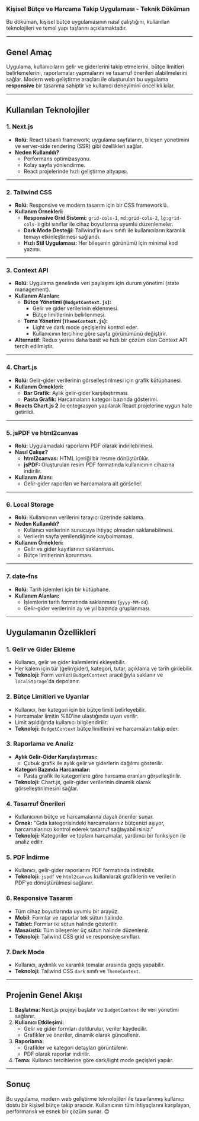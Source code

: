 ### **Kişisel Bütçe ve Harcama Takip Uygulaması - Teknik Döküman**

Bu döküman, kişisel bütçe uygulamasının nasıl çalıştığını, kullanılan teknolojileri ve temel yapı taşlarını açıklamaktadır.

---

## **Genel Amaç**
Uygulama, kullanıcıların gelir ve giderlerini takip etmelerini, bütçe limitleri belirlemelerini, raporlamalar yapmalarını ve tasarruf önerileri alabilmelerini sağlar. Modern web geliştirme araçları ile oluşturulan bu uygulama **responsive** bir tasarıma sahiptir ve kullanıcı deneyimini öncelikli kılar.

---

## **Kullanılan Teknolojiler**

### **1. Next.js**
- **Rolü:** React tabanlı framework; uygulama sayfalarını, bileşen yönetimini ve server-side rendering (SSR) gibi özellikleri sağlar.
- **Neden Kullanıldı?**
  - Performans optimizasyonu.
  - Kolay sayfa yönlendirme.
  - React projelerinde hızlı geliştirme altyapısı.

---

### **2. Tailwind CSS**
- **Rolü:** Responsive ve modern tasarım için bir CSS framework’ü.
- **Kullanım Örnekleri:**
  - **Responsive Grid Sistemi:** `grid-cols-1`, `md:grid-cols-2`, `lg:grid-cols-3` gibi sınıflar ile cihaz boyutlarına uyumlu düzenlemeler.
  - **Dark Mode Desteği:** Tailwind'in `dark` sınıfı ile kullanıcıların karanlık temayı etkinleştirmesi sağlandı.
  - **Hızlı Stil Uygulaması:** Her bileşenin görünümü için minimal kod yazımı.

---

### **3. Context API**
- **Rolü:** Uygulama genelinde veri paylaşımı için durum yönetimi (state management).
- **Kullanım Alanları:**
  - **Bütçe Yönetimi (`BudgetContext.js`):**
    - Gelir ve gider verilerinin eklenmesi.
    - Bütçe limitlerinin belirlenmesi.
  - **Tema Yönetimi (`ThemeContext.js`):**
    - Light ve dark mode geçişlerini kontrol eder.
    - Kullanıcının tercihine göre sayfa görünümünü değiştirir.
- **Alternatif:** Redux yerine daha basit ve hızlı bir çözüm olan Context API tercih edilmiştir.

---

### **4. Chart.js**
- **Rolü:** Gelir-gider verilerinin görselleştirilmesi için grafik kütüphanesi.
- **Kullanım Örnekleri:**
  - **Bar Grafik:** Aylık gelir-gider karşılaştırması.
  - **Pasta Grafik:** Harcamaların kategori bazında gösterimi.
- **Reacts Chart.js 2** ile entegrasyon yapılarak React projelerine uygun hale getirildi.

---

### **5. jsPDF ve html2canvas**
- **Rolü:** Uygulamadaki raporların PDF olarak indirilebilmesi.
- **Nasıl Çalışır?**
  - **html2canvas:** HTML içeriği bir resme dönüştürülür.
  - **jsPDF:** Oluşturulan resim PDF formatında kullanıcının cihazına indirilir.
- **Kullanım Alanı:**
  - Gelir-gider raporları ve harcamalara ait görseller.

---

### **6. Local Storage**
- **Rolü:** Kullanıcının verilerini tarayıcı üzerinde saklama.
- **Neden Kullanıldı?**
  - Kullanıcı verilerinin sunucuya ihtiyaç olmadan saklanabilmesi.
  - Verilerin sayfa yenilendiğinde kaybolmaması.
- **Kullanım Örnekleri:**
  - Gelir ve gider kayıtlarının saklanması.
  - Bütçe limitlerinin korunması.

---

### **7. date-fns**
- **Rolü:** Tarih işlemleri için bir kütüphane.
- **Kullanım Alanları:**
  - İşlemlerin tarih formatında saklanması (`yyyy-MM-dd`).
  - Gelir-gider verilerinin ay ve yıl bazında gruplanması.

---

## **Uygulamanın Özellikleri**

### **1. Gelir ve Gider Ekleme**
- Kullanıcı, gelir ve gider kalemlerini ekleyebilir.
- Her kalem için tür (gelir/gider), kategori, tutar, açıklama ve tarih girilebilir.
- **Teknoloji:** Form verileri `BudgetContext` aracılığıyla saklanır ve `localStorage`'da depolanır.

### **2. Bütçe Limitleri ve Uyarılar**
- Kullanıcı, her kategori için bir bütçe limiti belirleyebilir.
- Harcamalar limitin %80’ine ulaştığında uyarı verilir.
- Limit aşıldığında kullanıcı bilgilendirilir.
- **Teknoloji:** `BudgetContext` bütçe limitlerini ve harcamaları takip eder.

### **3. Raporlama ve Analiz**
- **Aylık Gelir-Gider Karşılaştırması:**
  - Çubuk grafik ile aylık gelir ve giderlerin dağılımı gösterilir.
- **Kategori Bazında Harcamalar:**
  - Pasta grafik ile kategorilere göre harcama oranları görselleştirilir.
- **Teknoloji:** Chart.js, gelir-gider verilerinin dinamik olarak görselleştirilmesini sağlar.

### **4. Tasarruf Önerileri**
- Kullanıcının bütçe ve harcamalarına dayalı öneriler sunar.
- **Örnek:** "Gıda kategorisindeki harcamalarınız bütçenizi aşıyor, harcamalarınızı kontrol ederek tasarruf sağlayabilirsiniz."
- **Teknoloji:** Kategoriler ve toplam harcamalar, yardımcı bir fonksiyon ile analiz edilir.

### **5. PDF İndirme**
- Kullanıcı, gelir-gider raporlarını PDF formatında indirebilir.
- **Teknoloji:** `jspdf` ve `html2canvas` kullanılarak grafiklerin ve verilerin PDF’ye dönüştürülmesi sağlanır.

### **6. Responsive Tasarım**
- Tüm cihaz boyutlarında uyumlu bir arayüz.
- **Mobil:** Formlar ve raporlar tek sütun halinde.
- **Tablet:** Formlar iki sütun halinde gösterilir.
- **Masaüstü:** Tüm bileşenler üç sütun halinde düzenlenir.
- **Teknoloji:** Tailwind CSS grid ve responsive sınıfları.

### **7. Dark Mode**
- Kullanıcı, aydınlık ve karanlık temalar arasında geçiş yapabilir.
- **Teknoloji:** Tailwind CSS `dark` sınıfı ve `ThemeContext`.

---

## **Projenin Genel Akışı**

1. **Başlatma:** Next.js projeyi başlatır ve `BudgetContext` ile veri yönetimi sağlanır.
2. **Kullanıcı Etkileşimi:**
   - Gelir ve gider formları doldurulur, veriler kaydedilir.
   - Grafikler ve öneriler, dinamik olarak güncellenir.
3. **Raporlama:**
   - Grafikler ve kategori detayları görüntülenir.
   - PDF olarak raporlar indirilir.
4. **Tema:** Kullanıcı tercihlerine göre dark/light mode geçişleri yapılır.

---

## **Sonuç**
Bu uygulama, modern web geliştirme teknolojileri ile tasarlanmış kullanıcı dostu bir kişisel bütçe takip aracıdır. Kullanıcının tüm ihtiyaçlarını karşılayan, performanslı ve esnek bir çözüm sunar. 😊
